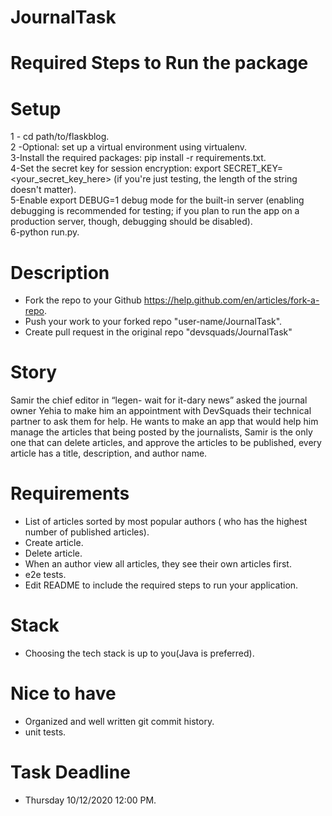 # JournalTask

# Required Steps to Run the package

# Setup
1 - cd path/to/flaskblog. <br>
2 -Optional: set up a virtual environment using virtualenv. <br>
3-Install the required packages: pip install -r requirements.txt. <br>
4-Set the secret key for session encryption: export SECRET_KEY=<your_secret_key_here> (if you're just testing, the length of the string doesn't matter). <br>
5-Enable export DEBUG=1  debug mode for the built-in server (enabling debugging is recommended for testing; if you plan to run the app on a production server, though, debugging should be disabled). <br>
6-python run.py. <br>

# Description
- Fork the repo to your Github https://help.github.com/en/articles/fork-a-repo.
- Push your work to your forked repo "user-name/JournalTask".
- Create pull request in the original repo "devsquads/JournalTask"

# Story
Samir the chief editor in “legen- wait for it-dary news” asked the journal owner Yehia to make him an appointment with DevSquads their technical partner to ask them for help.
He wants to make an app that would help him manage the articles that being posted by the journalists, Samir is the only one that can delete articles, and approve the articles to be published, every article has a title, description, and author name.


# Requirements
- List of articles sorted by most popular authors ( who has the highest number of published articles).
- Create article.
- Delete article.
- When an author view all articles, they see their own articles first.
- e2e tests.
- Edit README to include the required steps to run your application.

# Stack
- Choosing the tech stack is up to you(Java is preferred).

# Nice to have
- Organized and well written git commit history.
- unit tests.

# Task Deadline
- Thursday 10/12/2020 12:00 PM.
